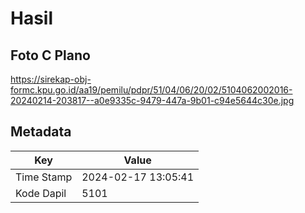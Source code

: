 # Hasil

## Foto C Plano

https://sirekap-obj-formc.kpu.go.id/aa19/pemilu/pdpr/51/04/06/20/02/5104062002016-20240214-203817--a0e9335c-9479-447a-9b01-c94e5644c30e.jpg


## Metadata

| Key        | Value               |
| ---------- | ------------------- |
| Time Stamp | 2024-02-17 13:05:41 |
| Kode Dapil | 5101                |



